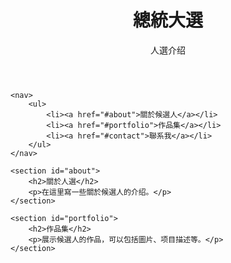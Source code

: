 <!DOCTYPE html>
<html lang="en">
<head>
    <meta charset="UTF-8">
    <meta name="viewport" content="width=device-width, initial-scale=1.0">
    <title>個人介绍</title>
    <link rel="stylesheet" href="styles.css"> <!-- 這裡可以連接你的CSS样式表 -->
</head>
<body>
    <header>
        <h1>總統大選</h1>
        <p>人選介绍</p>
    </header>
    
    <nav>
        <ul>
            <li><a href="#about">關於候選人</a></li>
            <li><a href="#portfolio">作品集</a></li>
            <li><a href="#contact">聯系我</a></li>
        </ul>
    </nav>
    
    <section id="about">
        <h2>關於人選</h2>
        <p>在這里寫一些關於候選人的介绍。</p>
    </section>
    
    <section id="portfolio">
        <h2>作品集</h2>
        <p>展示候選人的作品，可以包括圖片、项目描述等。</p>
    </section>
    


